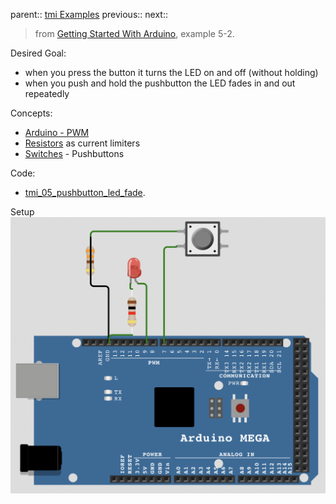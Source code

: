 parent:: [tmi Examples](tmi%20Examples.md)
previous::
next::

> from [Getting Started With Arduino](Personal%20Folders/that_marouk_ish%20(Spencer)/banziGettingStartedArduino.md), example 5-2.

Desired Goal: 
- when you press the button it turns the LED on and off (without holding)
- when you push and hold the pushbutton the LED fades in and out repeatedly

Concepts:
- [Arduino - PWM](Arduino%20-%20PWM.md)
- [Resistors](Resistors.md) as current limiters
- [Switches](Switches.md) - Pushbuttons

Code:
- [tmi_05_pushbutton_led_fade](Personal%20Folders/that_marouk_ish%20(Spencer)/code/tmi_05_pushbutton_led_fade/tmi_05_pushbutton_led_fade.ino).

Setup
![](Personal%20Folders/that_marouk_ish%20(Spencer)/attachments/Pasted%20image%2020221005203148.png)
